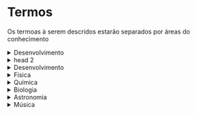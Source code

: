 # Termos

Os termoas à serem descridos estarão separados por áreas do conhecimento

<details><summary>Desenvolvimento</summary>
      <details><summary>Linguagens</summary>
       <details><summary>Linguagens</summary>
             </details>
    </details>
    <details><summary>Softwares</summary>
        VSCode
    </details>
</details>
<details><summary>head 2</summary>
    <details><summary>head 2.1</summary>
        content 1.1
    </details>
    <details><summary>head 2.2</summary>
        content 1.2
    </details>
</details>

<details>
    <summary>Desenvolvimento</summary>

</details>

<details>
    <summary>Física</summary>

</details>

<details>
    <summary>Química</summary>

</details>

<details>
    <summary>Biologia</summary>

</details>

<details>
    <summary>Astronomia</summary>
 
    
</details>

<details>
    <summary>Música</summary>

</details>
